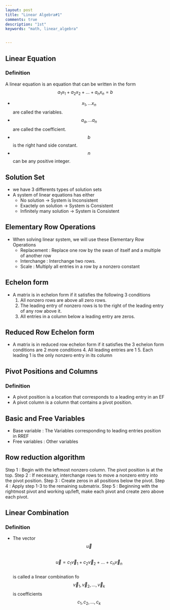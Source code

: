 ```yaml
---
layout: post
title: "Linear Algebra#1"
comments: true
description: "1st"
keywords: "math, linear_algebra"


---
```


<script type="text/javascript" src="http://cdn.mathjax.org/mathjax/latest/MathJax.js?config=TeX-AMS-MML_HTMLorMML"></script>
## Linear Equation
### Definition
A linear equation is an equation that can be written in the form 
$$a_1 x_1 + a_2x_2+ ... + a_nx_n= b$$

- $$x_1, ... x_n$$ are called the variables.
- $$a_a, ... a_n$$ are called the coefficient.
- $$b$$ is the right hand side constant.
- $$n$$ can be any positive integer.

## Solution Set
- we have 3 differents types of solution sets
- A system of linear equations has either
  - No solution -> System is Inconsistent
  - Exactely on solution -> System is Consistent
  - Infinitely many solution -> System is Consistent
  
  
## Elementary Row Operations
- When solving linear system, we will use these Elementary Row Operations
  - Replacement : Replace one row by the swan of itself and a multiple of another row
  - Interchange : Interchange two rows.
  - Scale : Multiply all entries in a row by a nonzero constant

## Echelon form
- A matrix is in echelon form if it satisfies the following 3 conditions
  1. All nonzero rows are above all zero rows.
  2. The leading entry of nonzero rows is to the right of the leading entry of any row above it.
  3. All entries in a column below a leading entry are zeros.
 
## Reduced Row Echelon form
- A matrix is in reduced row echelon form if it satisfies the 3 echelon form conditions are 2 more conditions
  4. All leading entries are 1
  5. Each leading 1 is the only nonzero entry in its column

## Pivot Positions and Columns
### Definition
- A pivot position is a location that corresponds to a leading entry in an EF
- A pivot column is a column that contains a pivot position.

## Basic and Free Variables
- Base variable : The Variables corresponding to leading entries position in RREF
- Free variables : Other variables

## Row reduction algorithm

Step 1 : Begin with the leftmost nonzero column. The pivot position is at the top.
Step 2 : If necessary, interchange rows to move a nonzero entry into the pivot position.
Step 3 : Create zeros in all positions below the pivot.
Step 4 : Apply step 1-3 to the remaining submatrix.
Step 5 : Beginning with the rightmost pivot and working up/left, make each pivot and create zero above each pivot.

## Linear Combination
### Definition
- The vector $$\vec u$$ <br>
  $$\vec u = c_1 \vec v_1+ c_2 \vec v_2 + ... + c_n \vec v_n $$ <br>
  is called a linear combination fo $$\vec v_1, \vec v_2, ... , \vec v_k $$ is coefficients $$c_1,c_2,...,c_k$$